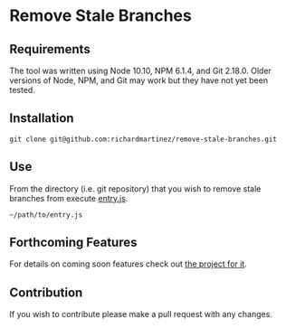 # Remove Stale Branches

## Requirements
The tool was written using Node 10.10, NPM 6.1.4, and Git 2.18.0. Older versions of Node, NPM, and Git may work but they have not yet been tested.

## Installation
```
git clone git@github.com:richardmartinez/remove-stale-branches.git
```

## Use
From the directory (i.e. git repository) that you wish to remove stale branches from execute [entry.js](https://github.com/richardmartinez/remove-stale-branches/blob/master/entry.js).
```
~/path/to/entry.js
```

## Forthcoming Features
For details on coming soon features check out [the project for it](https://github.com/richardmartinez/remove-stale-branches/projects/1).

## Contribution
If you wish to contribute please make a pull request with any changes.